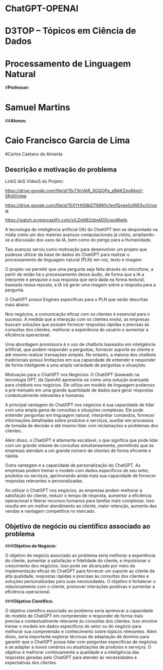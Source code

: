 # ChatGPT-OPENAI

# **D3TOP – Tópicos em Ciência de Dados** 
# **Processamento de Linguagem Natural**


#**Professor:**
# Samuel Martins 


##**Alunos:**
# Caio Francisco Garcia de Lima 

#Carlos Caetano de Almeida 

## **Descrição e motivação do problema**

LinkS doS VídeoS do Projeto: 

https://drive.google.com/file/d/15cT9cVAR_XGQOPe_eBAKZey8AgU-5KgV/view

https://drive.google.com/file/d/15XYHtS8bDT69N1x1eofQyeeGzRl83vJV/view

https://watch.screencastify.com/v/LDq982zbvADj5cwoMwtb

A tecnologia de inteligência artificial (IA) do ChatGPT tem se despontado na mídia como um dos maiores avanços computacionais já vistos, ampliando-se a discussão dos usos da IA, bem como do perigo para a Humanidade.

Tais avanços serviu como motivação para desenvolver um projeto que pudesse utilizar da base de dados do ChatGPT para realizar o processamento de linguagem natural (PLN) em voz, texto e imagem.

O projeto vai permitir que uma pergunta seja feita através do microfone, a partir de então há o processamento desse áudio, de forma que a IA a interprete e pesquise a sua resposta que será dada na forma textural, baseada nessa reposta, a IA irá gerar uma imagem sobre a resposta para a pergunta.

O ChatGPT possui Engines específicas para o PLN que serão descritas mais abaixo

Nos negócios, a comunicação eficaz com os clientes é essencial para o sucesso. À medida que a interação com os clientes evolui, as empresas buscam soluções que possam fornecer respostas rápidas e precisas às consultas dos clientes, melhorar a experiência do usuário e aumentar a eficiência operacional.

Uma abordagem promissora é o uso de chatbots baseados em inteligência artificial, que podem responder a perguntas, fornecer suporte ao cliente e até mesmo realizar transações simples. No entanto, a maioria dos chatbots tradicionais possui limitações em sua capacidade de entender e responder de forma inteligente a uma ampla variedade de perguntas e situações.

Motivação para o ChatGPT nos Negócios:
O ChatGPT (baseado na tecnologia GPT, da OpenAI) apresenta-se como uma solução avançada para chatbots nos negócios. Ele utiliza um modelo de linguagem poderoso e pré-treinado em uma grande quantidade de dados para gerar respostas contextualmente relevantes e humanas.

A principal vantagem do ChatGPT nos negócios é sua capacidade de lidar com uma ampla gama de consultas e situações complexas. Ele pode entender perguntas em linguagem natural, interpretar comandos, fornecer informações detalhadas sobre produtos e serviços, auxiliar em processos de tomada de decisão e até mesmo lidar com reclamações e problemas dos clientes.

Além disso, o ChatGPT é altamente escalável, o que significa que pode lidar com um grande volume de consultas simultaneamente, permitindo que as empresas atendam a um grande número de clientes de forma eficiente e rápida.

Outra vantagem é a capacidade de personalização do ChatGPT. As empresas podem treinar o modelo com dados específicos de seu setor, produtos ou serviços, aprimorando ainda mais sua capacidade de fornecer respostas relevantes e personalizadas.

Ao utilizar o ChatGPT nos negócios, as empresas podem melhorar a satisfação do cliente, reduzir o tempo de resposta, aumentar a eficiência operacional e liberar recursos humanos para tarefas mais complexas. Isso resulta em um melhor atendimento ao cliente, maior retenção, aumento das vendas e vantagem competitiva no mercado.



## **Objetivo de negócio ou científico associado ao problema**

###**Objetivo de Negócio:**

O objetivo de negócio associado ao problema seria melhorar a experiência do cliente, aumentar a satisfação e fidelidade do cliente, e impulsionar o crescimento dos negócios. Isso pode ser alcançado por meio da implementação eficaz do ChatGPT para fornecer um suporte ao cliente de alta qualidade, respostas rápidas e precisas às consultas dos clientes e soluções personalizadas para suas necessidades. O objetivo é fortalecer o relacionamento com o cliente, promover interações positivas e aumentar a eficiência operacional.

###**Objetivo Científico:**

O objetivo científico associado ao problema seria aprimorar a capacidade do modelo de ChatGPT em compreender e responder de forma mais precisa e contextualmente relevante às consultas dos clientes. Isso envolve treinar o modelo em dados específicos do setor ou do negócio para melhorar sua compreensão e conhecimento sobre tópicos relevantes. Além disso, seria importante explorar técnicas de adaptação de domínio para garantir que o ChatGPT possa lidar com perguntas específicas de negócios e se adaptar a novos cenários ou atualizações de produtos e serviços. O objetivo é melhorar continuamente a qualidade e a inteligência das respostas geradas pelo ChatGPT para atender às necessidades e expectativas dos clientes.
